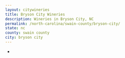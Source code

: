 ```yaml
---
layout: citywineries
title: Bryson City Wineries
description: Wineries in Bryson City, NC
permalink: /north-carolina/swain-county/bryson-city/
state: nc
county: swain county
city: bryson city
---
```

-
